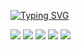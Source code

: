 
[![Typing SVG](https://readme-typing-svg.herokuapp.com?color=%2336BCF7&lines=Hi!+I'm+Violetta,+QA+Engineer)](https://git.io/typing-svg)

  ![](https://github-profile-summary-cards.vercel.app/api/cards/profile-details?username=Violetta0709&theme=solarized_dark)
  ![](https://github-profile-summary-cards.vercel.app/api/cards/most-commit-language?username=Violetta0709&theme=solarized_dark)
  ![](https://github-profile-summary-cards.vercel.app/api/cards/repos-per-language?username=Violetta0709&theme=solarized_dark)
  ![](https://github-profile-summary-cards.vercel.app/api/cards/stats?username=Violetta0709&theme=solarized_dark)
  ![](https://github-profile-summary-cards.vercel.app/api/cards/productive-time?username=Violetta0709&theme=solarized_dark)


